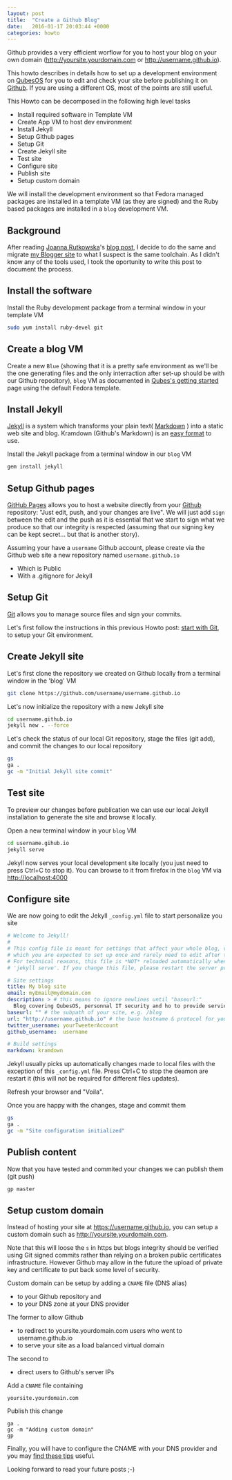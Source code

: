 ```yaml
---
layout: post
title:  "Create a Github Blog"
date:   2016-01-17 20:03:44 +0000
categories: howto
---
```


Github provides a very efficient worflow for you to host your blog on your own
domain (http://yoursite.yourdomain.com or http://username.github.io).

This howto describes in details how to set up a development environment
on [QubesOS] for you to edit and check your site
before publishing it on [Github]. If you are using a
different OS, most of the points are still useful.

This Howto can be decomposed in the following high level tasks

 * Install required software in Template VM
 * Create App VM to host dev environment
 * Install Jekyll
 * Setup Github pages
 * Setup Git
 * Create Jekyll site
 * Test site
 * Configure site
 * Publish site
 * Setup custom domain

We will install the development environment so that Fedora managed packages are
installed in a template VM (as they are signed) and the Ruby based packages are
installed in a `blog` development VM.

Background
----------

After reading [Joanna Rutkowska]'s [blog post][Joanna new Git based blog], I
decide to do the same and migrate [my Blogger site] to what I suspect is the
same toolchain. As I didn't know any of the tools used, I took the oportunity to
write this post to document the process.

Install the software
--------------------

Install the Ruby development package from a terminal window in your template VM

```bash
sudo yum install ruby-devel git
```

Create a blog VM
----------------

Create a new `Blue` (showing that it is a pretty safe environment as we'll be
the one generating files and the only interraction after set-up should be with
our Github repository), `blog` VM as documented in [Qubes's getting started]
page using the default Fedora template.

Install Jekyll
-------------

[Jekyll] is a system which transforms your plain text( [Markdown] ) into a
static web site and blog. Kramdown (Github's Markdown) is an [easy format] to
use.

Install the Jekyll package from a terminal window in our `blog` VM

```bash
gem install jekyll
```

Setup Github pages
------------------

[GitHub Pages] allows you to host a website directly from your [Github]
repository: "Just edit, push, and your changes are live". We will just add
`sign` between the edit and the push as it is essential that we start to sign
what we produce so that our integrity is respected (assuming that our signing
key can be kept secret... but that is another story).

Assuming your have a `username` Github account, please create via the Github web
site a new repository named `username.github.io`

 * Which is Public
 * With a .gitignore for Jekyll

Setup Git
---------

[Git] allows you to manage source files and sign your commits.

Let's first follow the instructions in this previous Howto post:
[start with Git], to setup your Git environment.

Create Jekyll site
------------------

Let's first clone the repository we created on Github locally from a terminal
window in the 'blog' VM

```bash
git clone https://github.com/username/username.github.io
```

Let's now initialize the repository with a new Jekyll site

```bash
cd username.github.io
jekyll new . --force
```

Let's check the status of our local Git repository, stage the files (git add),
and commit the changes to our local repository

```bash
gs
ga .
gc -m "Initial Jekyll site commit"
```

Test site
---------

To preview our changes before publication we can use our local Jekyll
installation to generate the site and browse it locally.

Open a new terminal window in your `blog` VM

```bash
cd username.gihub.io
jekyll serve
```

Jekyll now serves your local development site locally (you just need to press
Ctrl+C to stop it). You can browse to it from firefox in the `blog` VM via
<http://localhost:4000>

Configure site
--------------

We are now going to edit the Jekyll `_config.yml` file to start personalize you
site

```yml
# Welcome to Jekyll!
#
# This config file is meant for settings that affect your whole blog, values
# which you are expected to set up once and rarely need to edit after that.
# For technical reasons, this file is *NOT* reloaded automatically when you use
# 'jekyll serve'. If you change this file, please restart the server process.

# Site settings
title: My blog site
email: myEmail@mydomain.com
description: > # this means to ignore newlines until "baseurl:"
  Blog covering QubesOS, personnal IT security and ho to provide services from your server to your home devices, with a very strong focus on security.
baseurl: "" # the subpath of your site, e.g. /blog
url: "http://username.github.io" # the base hostname & protocol for your site
twitter_username: yourTweeterAccount
github_username:  username

# Build settings
markdown: kramdown
```

Jekyll usually picks up automatically changes made to local files with the
exception of this `_config.yml` file. Press Ctrl+C to stop the deamon are
restart it (this will not be required for different files updates).

Refresh your browser and "Voila".

Once you are happy with the changes, stage and commit them

```bash
gs
ga .
gc -m "Site configuration initialized"
```

Publish content
---------------

Now that you have tested and commited your changes we can publish them (git
push)

```bash
gp master
```

Setup custom domain
-------------------

Instead of hosting your site at https://username.github.io, you can setup a
custom domain such as http://yoursite.yourdomain.com.

Note that this will loose the `s` in https but blogs integrity should be
verified using Git signed commits rather than relying on a broken public
certificates infrastructure. However Github may allow in the future the upload
of private key and certificate to put back some level of security.

Custom domain can be setup by adding a `CNAME` file (DNS alias)

 * to your Github repository and
 * to your DNS zone at your DNS provider

The former to allow Github

 * to redirect to yoursite.yourdomain.com users who went to username.github.io
 * to serve your site as a load balanced virtual domain

The second to

* direct users to Github's server IPs

Add a `CNAME` file containing

```
yoursite.yourdomain.com
```

Publish this change

```
ga .
gc -m "Adding custom domain"
gp
```

Finally, you will have to configure the CNAME with your DNS provider and you may
[find these tips] useful.

Looking forward  to read your future posts ;-)

[QubesOS]: https://www.qubes-os.org/
[Joanna Rutkowska]: http://blog.invisiblethings.org/about/
[Joanna new Git based blog]: http://blog.invisiblethings.org/2015/02/09/my-new-git-based-blog.html
[my Blogger site]: http://bowabos.blogspot.co.uk/
[Github]: https://github.com
[Qubes's getting started]: https://www.qubes-os.org/getting-started/
[Jekyll]: http://jekyllrb.com
[Markdown]: https://daringfireball.net/projects/markdown/
[easy format]: http://kramdown.gettalong.org/syntax.html
[GitHub Pages]: https://pages.github.com
[Git]: https://en.wikipedia.org/wiki/Git_%28software%29
[find these tips]: https://help.github.com/articles/tips-for-configuring-a-cname-record-with-your-dns-provider/

[start with Git]: /howto/2016/01/16/start-with-git/
